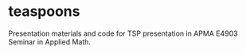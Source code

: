 # teaspoons

Presentation materials and code for TSP presentation in APMA E4903 Seminar in Applied Math.